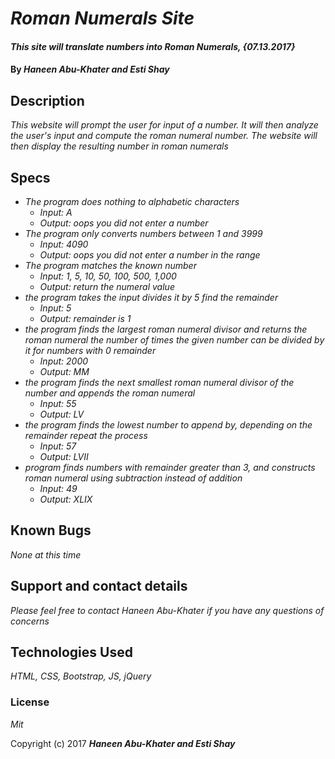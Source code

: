 # _Roman Numerals Site_

#### _This site will translate numbers into Roman Numerals, {07.13.2017}_

#### By _**Haneen Abu-Khater and Esti Shay**_

## Description

_This website will prompt the user for input of a number. It will then analyze the user's input and compute the roman numeral number. The website will then display the resulting number in roman numerals_

## Specs

* _The program does nothing to alphabetic characters_
  * _Input: A_
  * _Output: oops you did not enter a number_
* _The program only converts numbers between 1 and 3999_
  * _Input: 4090_
  * _Output: oops you did not enter a number in the range_
* _The program matches the known number_
  * _Input: 1, 5, 10, 50, 100, 500, 1,000_
  * _Output: return the numeral value_
* _the program takes the input divides it by 5 find the remainder_
  * _Input: 5_
  * _Output: remainder is 1_
* _the program finds the largest roman numeral divisor and returns the roman numeral the number of times the given number can be divided by it for numbers with 0 remainder_
  * _Input: 2000_
  * _Output: MM_
* _the program finds the next smallest roman numeral divisor of the number and appends the roman numeral_
  * _Input: 55_
  * _Output: LV_
* _the program finds the lowest number to append by, depending on the remainder repeat the process_
  * _Input: 57_
  * _Output: LVII_
* _program finds numbers with remainder greater than 3, and constructs roman numeral using subtraction instead of addition_
  * _Input: 49_
  * _Output: XLIX_

## Known Bugs

_None at this time_

## Support and contact details

_Please feel free to contact Haneen Abu-Khater if you have any questions of concerns_

## Technologies Used

_HTML, CSS, Bootstrap, JS, jQuery_

### License

*Mit*

Copyright (c) 2017 **_Haneen Abu-Khater and Esti Shay_**

